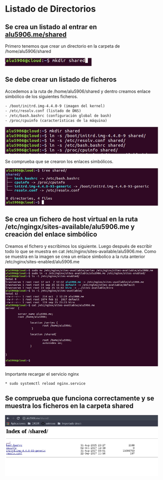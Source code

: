 # Listado de Directorios

## Se crea un listado al entrar en [alu5906.me/shared](http://alu5906.me/shared)

Primero tenemos que crear un directorio en la carpeta de /home/alu5906/shared

![imagen](img/007.jpg)

## Se debe crear un listado de ficheros

Accedemos a la ruta de /home/alu5906/shared y dentro creamos enlace simbólico de los siguientes ficheros.

    - /boot/initrd.img-4.4.0-9 (imagen del kernel)
    - /etc/resolv.conf (listado de DNS)
    - /etc/bash.bashrc (configuración global de bash)
    - /proc/cpuinfo (características de la máquina)


![imagen](img/001.jpg)

Se comprueba que se crearon los enlaces simbólicos.

![imagen](img/004.jpg)

## Se crea un fichero de host virtual en la ruta /etc/ngingx/sites-available/alu5906.me y creación del enlace simbólico

Creamos el fichero y escribimos los siguiente. Luego después de escribir todo lo que se muestra en cat /etc/nginx/sites-available/alu5906.me. Como se muestra en la imagen se crea un enlace simbolico a la ruta anterior /etc/nginx/sites-enabled/alu5906.me

![imagen](img/005.jpg)

Importante recargar el servicio nginx

    * sudo systemctl reload nginx.service

## Se comprueba que funciona correctamente y se muestra los ficheros en la carpeta shared

![imagen](img/006.jpg)
